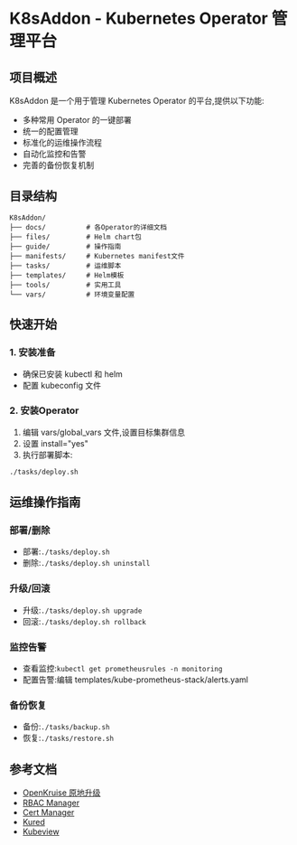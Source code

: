 # K8sAddon - Kubernetes Operator 管理平台

## 项目概述
K8sAddon 是一个用于管理 Kubernetes Operator 的平台,提供以下功能:
- 多种常用 Operator 的一键部署
- 统一的配置管理
- 标准化的运维操作流程
- 自动化监控和告警
- 完善的备份恢复机制

## 目录结构
```
K8sAddon/
├── docs/          # 各Operator的详细文档
├── files/         # Helm chart包
├── guide/         # 操作指南
├── manifests/     # Kubernetes manifest文件
├── tasks/         # 运维脚本
├── templates/     # Helm模板
├── tools/         # 实用工具
└── vars/          # 环境变量配置
```

## 快速开始

### 1. 安装准备
- 确保已安装 kubectl 和 helm
- 配置 kubeconfig 文件

### 2. 安装Operator
1. 编辑 vars/global_vars 文件,设置目标集群信息
2. 设置 install="yes"
3. 执行部署脚本:
```bash
./tasks/deploy.sh
```

## 运维操作指南

### 部署/删除
- 部署:`./tasks/deploy.sh`
- 删除:`./tasks/deploy.sh uninstall`

### 升级/回滚  
- 升级:`./tasks/deploy.sh upgrade`
- 回滚:`./tasks/deploy.sh rollback`

### 监控告警
- 查看监控:`kubectl get prometheusrules -n monitoring`
- 配置告警:编辑 templates/kube-prometheus-stack/alerts.yaml

### 备份恢复
- 备份:`./tasks/backup.sh`
- 恢复:`./tasks/restore.sh`

## 参考文档
- [OpenKruise 原地升级](https://openkruise.io/zh/docs/)
- [RBAC Manager](https://rbac-manager.docs.fairwinds.com/)
- [Cert Manager](https://cert-manager.io/)
- [Kured](https://github.com/kubereboot/kured)
- [Kubeview](https://github.com/benc-uk/kubeview)
